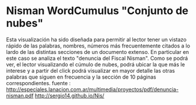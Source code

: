 # Nisman WordCumulus "Conjunto de nubes"
Esta visualización ha sido diseñada para permitir al lector tener un vistazo rápido de las palabras, nombres, números más frecuentemente citados a lo lardo de las distintas secciones de un documento extenso. En particular en este caso se analiza el texto "denuncia del Fiscal Nisman". Como se podrá ver, el lector visualizando el cúmulo de nubes, podrá ubicar la que más le interese y a partir del click podrá visualizar en mayor detalle las otras palabras que siguen en frecuencia y la sección de 10 páginas correspondientes.
fuente : http://especiales.lanacion.com.ar/multimedia/proyectos/pdf/denuncia-nisman.pdf
http://sergio14.github.io/Nis/
